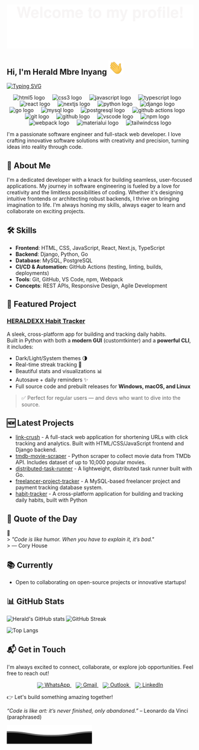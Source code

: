 ![](assets/svgs/Bottom_up.svg)

## Hi, I'm Herald Mbre Inyang <img src="https://raw.githubusercontent.com/HERALDEXX/HERALDEXX/main/assets/gifs/Hi.gif" width="40px">

[![Typing SVG](https://readme-typing-svg.herokuapp.com?color=%2336BCF7&center=true&vCenter=true&width=600&lines=Software+Engineer+%7C+Full-Stack+Developer;Python,+JavaScript,+Django,+React,+etc.;Automation,+UX,+Cross-Platform+Apps;Always+building,+always+learning)](https://git.io/typing-svg)

<div align="center">
  <!-- Frontend -->
  <img src="https://cdn.jsdelivr.net/gh/devicons/devicon/icons/html5/html5-original.svg" height="41" alt="html5 logo" />
  <img width="12" />
  <img src="https://cdn.jsdelivr.net/gh/devicons/devicon/icons/css3/css3-original.svg" height="41" alt="css3 logo" />
  <img width="12" />
  <img src="https://cdn.jsdelivr.net/gh/devicons/devicon/icons/javascript/javascript-original.svg" height="41" alt="javascript logo" />
  <img width="12" />
  <img src="https://cdn.jsdelivr.net/gh/devicons/devicon/icons/typescript/typescript-original.svg" height="41" alt="typescript logo" />
  <img width="12" />
  <img src="https://cdn.jsdelivr.net/gh/devicons/devicon/icons/react/react-original.svg" height="41" alt="react logo" />
  <img width="12" />
  <img src="https://cdn.jsdelivr.net/gh/devicons/devicon/icons/nextjs/nextjs-original.svg" height="41" alt="nextjs logo" />

  <img width="12" />

  <!-- Backend -->
  <img src="https://cdn.jsdelivr.net/gh/devicons/devicon/icons/python/python-original-wordmark.svg" height="41" alt="python logo" />
  <img width="12" />
  <img src="https://cdn.jsdelivr.net/gh/devicons/devicon/icons/django/django-plain.svg" height="41" alt="django logo" />
  <img width="12" />
  <img src="https://cdn.jsdelivr.net/gh/devicons/devicon/icons/go/go-original.svg" height="41" alt="go logo" />

  <img width="12" />

  <!-- Databases -->
  <img src="https://cdn.jsdelivr.net/gh/devicons/devicon/icons/mysql/mysql-original.svg" height="41" alt="mysql logo" />
  <img width="12" />
  <img src="https://cdn.jsdelivr.net/gh/devicons/devicon/icons/postgresql/postgresql-original.svg" height="41" alt="postgresql logo" />

  <img width="12" />

<!-- CI/CD & Automation -->
<img src="https://cdn.simpleicons.org/githubactions/2088FF" height="41" alt="github actions logo" />

<img width="12" />

  <!-- Tools & Workflow -->
  <img src="https://cdn.jsdelivr.net/gh/devicons/devicon/icons/git/git-plain-wordmark.svg" height="41" alt="git logo" />
  <img width="12" />
  <img src="https://cdn.jsdelivr.net/gh/devicons/devicon/icons/github/github-original.svg" height="41" alt="github logo" />
  <img width="12" />
  <img src="https://cdn.jsdelivr.net/gh/devicons/devicon/icons/vscode/vscode-original.svg" height="41" alt="vscode logo" />
  <img width="12" />
  <img src="https://cdn.jsdelivr.net/gh/devicons/devicon/icons/npm/npm-original-wordmark.svg" height="41" alt="npm logo" />
  <img width="12" />
  <img src="https://cdn.jsdelivr.net/gh/devicons/devicon/icons/webpack/webpack-original.svg" height="41" alt="webpack logo" />

  <img width="12" />

  <!-- UI / Styling -->
  <img src="https://cdn.jsdelivr.net/gh/devicons/devicon/icons/materialui/materialui-original.svg" height="41" alt="materialui logo" />
  <img width="12" />
  <img src="https://cdn.jsdelivr.net/gh/devicons/devicon/icons/tailwindcss/tailwindcss-original-wordmark.svg" height="41" alt="tailwindcss logo" />
</div>

I'm a passionate software engineer and full-stack web developer. I love crafting innovative software solutions with creativity and precision, turning ideas into reality through code.

## 🚀 About Me

I'm a dedicated developer with a knack for building seamless, user-focused applications. My journey in software engineering is fueled by a love for creativity and the limitless possibilities of coding. Whether it's designing intuitive frontends or architecting robust backends, I thrive on bringing imagination to life. I'm always honing my skills, always eager to learn and collaborate on exciting projects.

## 🛠️ Skills

- **Frontend**: HTML, CSS, JavaScript, React, Next.js, TypeScript
- **Backend**: Django, Python, Go
- **Database**: MySQL, PostgreSQL
- **CI/CD & Automation:** GitHub Actions (testing, linting, builds, deployments)
- **Tools**: Git, GitHub, VS Code, npm, Webpack
- **Concepts**: REST APIs, Responsive Design, Agile Development

## 🌟 Featured Project

### [**HERALDEXX Habit Tracker**](https://github.com/HERALDEXX/habit-tracker)

A sleek, cross-platform app for building and tracking daily habits.  
Built in Python with both a **modern GUI** (customtkinter) and a **powerful CLI**, it includes:

- Dark/Light/System themes 🌗  
- Real-time streak tracking 🔁  
- Beautiful stats and visualizations 📊  
- Autosave + daily reminders ✨  
- Full source code and prebuilt releases for **Windows, macOS, and Linux**

> ✅ Perfect for regular users — and devs who want to dive into the source.

## 🆕 Latest Projects

<!--START_SECTION:latest_repos-->
- [link-crush](https://github.com/HERALDEXX/link-crush) - A full-stack web application for shortening URLs with click tracking and analytics. Built with HTML/CSS/JavaScript frontend and Django backend.
- [tmdb-movie-scraper](https://github.com/HERALDEXX/tmdb-movie-scraper) - Python scraper to collect movie data from TMDb API. Includes dataset of up to 10,000 popular movies.
- [distributed-task-runner](https://github.com/HERALDEXX/distributed-task-runner) - A lightweight, distributed task runner built with Go.
- [freelancer-project-tracker](https://github.com/HERALDEXX/freelancer-project-tracker) - A MySQL-based freelancer project and payment tracking database system.
- [habit-tracker](https://github.com/HERALDEXX/habit-tracker) - A cross-platform application for building and tracking daily habits, built with Python
<!--END_SECTION:latest_repos-->

## 💬 Quote of the Day

<!--START_SECTION:quote-->
🧠  
                                                                        > *"Code is like humor. When you have to explain it, it’s bad."*  
                                                                        > — Cory House
                                                                        
<!--END_SECTION:quote-->


## 📚 Currently

- Open to collaborating on open-source projects or innovative startups!

## 📊 GitHub Stats

![Herald's GitHub stats](https://github-readme-stats.vercel.app/api?username=HERALDEXX&show_icons=true&theme=radical&count_private=true&include_all_commits=true)
![GitHub Streak](https://streak-stats.demolab.com?user=HERALDEXX&theme=radical&border_radius=10&date_format=M%20j%5B%2C%20Y%5D&cache_bust=1)
<!-- Backup: https://github-readme-streak-stats.herokuapp.com/?user=HERALDEXX&theme=radical -->
![Top Langs](https://github-readme-stats.vercel.app/api/top-langs/?username=HERALDEXX&layout=compact&theme=radical)


## 📬 Get in Touch

I'm always excited to connect, collaborate, or explore job opportunities. Feel free to reach out!

<p align="center">
  <a href="https://wa.me/+2349064096015">
    <img src="https://img.icons8.com/color/48/whatsapp--v1.png" width="30" style="vertical-align: middle;"/> WhatsApp
  </a> &nbsp;&nbsp;
  <a href="mailto:herald.mbre.inyang@gmail.com">
    <img src="https://img.icons8.com/color/48/gmail-new.png" width="30" style="vertical-align: middle;"/> Gmail
  </a> &nbsp;&nbsp;
  <a href="mailto:inyangheraldmbre@outlook.com">
    <img src="https://img.icons8.com/color/48/microsoft-outlook-2019.png" width="30" style="vertical-align: middle;"/> Outlook
  </a> &nbsp;&nbsp;
  <a href="https://www.linkedin.com/in/herald-inyang/">
    <img src="https://img.icons8.com/color/48/linkedin.png" width="30" style="vertical-align: middle;"/> LinkedIn
  </a>
</p>

👉 Let's build something amazing together!

*“Code is like art: it’s never finished, only abandoned.”* – Leonardo da Vinci (paraphrased)

![](assets/svgs/Bottom_down.svg)
